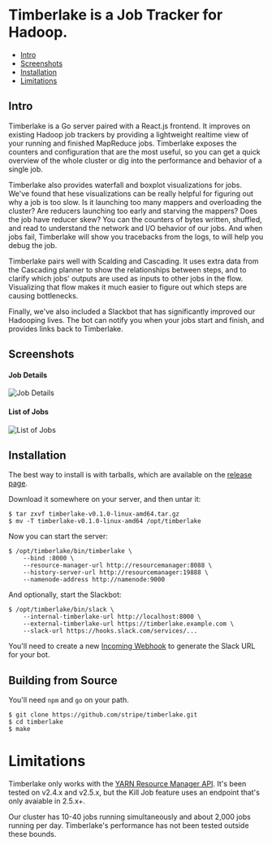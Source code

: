 # Timberlake is a Job Tracker for Hadoop.

* [Intro](#intro)
* [Screenshots](#screenshots)
* [Installation](#installation)
* [Limitations](#limitations)

## Intro

Timberlake is a Go server paired with a React.js frontend. It improves on
existing Hadoop job trackers by providing a lightweight realtime view of your
running and finished MapReduce jobs. Timberlake exposes the counters and
configuration that are the most useful, so you can get a quick overview of
the whole cluster or dig into the performance and behavior of a single job.

Timberlake also provides waterfall and boxplot visualizations for jobs. We've
found that hese  visualizations can be really helpful for figuring out why a job
is too slow. Is it launching too many mappers and overloading the cluster? Are
reducers launching too early and starving the mappers? Does the job have reducer
skew? You can the counters of bytes written, shuffled, and read to understand
the network and I/O behavior of our jobs. And when jobs fail, Timberlake will
show you tracebacks from the logs, to will help you debug the job.

Timberlake pairs well with Scalding and Cascading. It uses extra data from the
Cascading planner to show the relationships between steps, and to clarify which
jobs' outputs are used as inputs to other jobs in the flow. Visualizing that
flow makes it much easier to figure out which steps are causing bottlenecks.

Finally, we've also included a Slackbot that has significantly improved our
Hadooping lives. The bot can notify you when your jobs start and finish, and
provides links back to Timberlake.


## Screenshots

#### Job Details
![Job Details](https://cloud.githubusercontent.com/assets/57258/5138257/b65377fe-7100-11e4-89b9-13fbacf411b1.png)

#### List of Jobs
![List of Jobs](https://cloud.githubusercontent.com/assets/57258/5137476/f755b92c-70ee-11e4-8d6f-6819e5035529.png)


## Installation

The best way to install is with tarballs, which are available on the [release page](https://github.com/stripe/timberlake/releases).

Download it somewhere on your server, and then untar it:

    $ tar zxvf timberlake-v0.1.0-linux-amd64.tar.gz
    $ mv -T timberlake-v0.1.0-linux-amd64 /opt/timberlake

Now you can start the server:


    $ /opt/timberlake/bin/timberlake \
        --bind :8000 \
        --resource-manager-url http://resourcemanager:8088 \
        --history-server-url http://resourcemanager:19888 \
        --namenode-address http://namenode:9000

And optionally, start the Slackbot:

    $ /opt/timberlake/bin/slack \
        --internal-timberlake-url http://localhost:8000 \
        --external-timberlake-url https://timberlake.example.com \
        --slack-url https://hooks.slack.com/services/...

You'll need to create a new [Incoming Webhook](https://slack.com/services)
to generate the Slack URL for your bot.

## Building from Source

You'll need `npm` and `go` on your path.

    $ git clone https://github.com/stripe/timberlake.git
    $ cd timberlake
    $ make

# Limitations

Timberlake only works with the [YARN Resource
Manager API](https://hadoop.apache.org/docs/r2.5.2/hadoop-yarn/hadoop-yarn-site/ResourceManagerRest.html). It's been tested on v2.4.x and v2.5.x, but the Kill Job feature uses an endpoint that's only avaiable in 2.5.x+.

Our cluster has 10-40 jobs running simultaneously and about 2,000 jobs running
per day. Timberlake's performance has not been tested outside these bounds.
